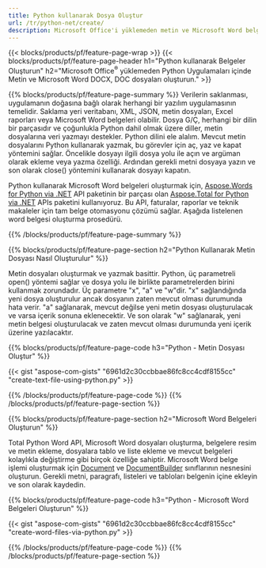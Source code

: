 ```yaml
---
title: Python kullanarak Dosya Oluştur 
url: /tr/python-net/create/
description: Microsoft Office'i yüklemeden metin ve Microsoft Word belgeleri oluşturun 
---
```


{{< blocks/products/pf/feature-page-wrap >}}
{{< blocks/products/pf/feature-page-header h1="Python kullanarak Belgeler Oluşturun" h2="Microsoft Office<sup>&reg;</sup> yüklemeden Python Uygulamaları içinde Metin ve Microsoft Word DOCX, DOC dosyaları oluşturun." >}}

{{% blocks/products/pf/feature-page-summary %}}
Verilerin saklanması, uygulamanın doğasına bağlı olarak herhangi bir yazılım uygulamasının temelidir. Saklama yeri veritabanı, XML, JSON, metin dosyaları, Excel raporları veya Microsoft Word belgeleri olabilir. Dosya G/Ç, herhangi bir dilin bir parçasıdır ve çoğunlukla Python dahil olmak üzere diller, metin dosyalarına veri yazmayı destekler. Python dilini ele alalım. Mevcut metin dosyalarını Python kullanarak yazmak, bu görevler için aç, yaz ve kapat yöntemini sağlar. Öncelikle dosyayı ilgili dosya yolu ile açın ve argüman olarak ekleme veya yazma özelliği. Ardından gerekli metni dosyaya yazın ve son olarak close() yöntemini kullanarak dosyayı kapatın. 

Python kullanarak Microsoft Word belgeleri oluşturmak için, [Aspose.Words for Python via .NET](https://products.aspose.com/words/python-net/) API paketinin bir parçası olan [Aspose.Total for Python via .NET](https://products.aspose.com/total/python-net/) APIs paketini kullanıyoruz. Bu API, faturalar, raporlar ve teknik makaleler için tam belge otomasyonu çözümü sağlar. Aşağıda listelenen word belgesi oluşturma prosedürü.

{{% /blocks/products/pf/feature-page-summary  %}}

{{% blocks/products/pf/feature-page-section  h2="Python Kullanarak Metin Dosyası Nasıl Oluşturulur" %}}

Metin dosyaları oluşturmak ve yazmak basittir. Python, üç parametreli open() yöntemi sağlar ve dosya yolu ile birlikte parametrelerden birini kullanmak zorundadır. Üç parametre "x", "a" ve "w"dir. "x" sağlandığında yeni dosya oluşturulur ancak dosyanın zaten mevcut olması durumunda hata verir. "a" sağlanarak, mevcut değilse yeni metin dosyası oluşturulacak ve varsa içerik sonuna eklenecektir. Ve son olarak "w" sağlanarak, yeni metin belgesi oluşturulacak ve zaten mevcut olması durumunda yeni içerik üzerine yazılacaktır.

{{% blocks/products/pf/feature-page-code h3="Python - Metin Dosyası Oluştur" %}}

{{< gist "aspose-com-gists" "6961d2c30ccbbae86fc8cc4cdf8155cc" "create-text-file-using-python.py" >}}

{{% /blocks/products/pf/feature-page-code  %}}
{{% /blocks/products/pf/feature-page-section %}}

{{% blocks/products/pf/feature-page-section  h2="Microsoft Word Belgeleri Oluşturun" %}}

Total Python Word API, Microsoft Word dosyaları oluşturma, belgelere resim ve metin ekleme, dosyalara tablo ve liste ekleme ve mevcut belgeleri kolaylıkla değiştirme gibi birçok özelliğe sahiptir. Microsoft Word belge işlemi oluşturmak için [Document](https://reference.aspose.com/words/python-net/aspose.words/document/) ve [DocumentBuilder](https://reference.aspose.com/words/python-net/aspose.words/documentbuilder/) sınıflarının nesnesini oluşturun. Gerekli metni, paragrafı, listeleri ve tabloları belgenin içine ekleyin ve son olarak kaydedin.

{{% blocks/products/pf/feature-page-code h3="Python - Microsoft Word Belgeleri Oluşturun" %}}

{{< gist "aspose-com-gists" "6961d2c30ccbbae86fc8cc4cdf8155cc" "create-word-files-via-python.py" >}}

{{% /blocks/products/pf/feature-page-code  %}}
{{% /blocks/products/pf/feature-page-section %}}